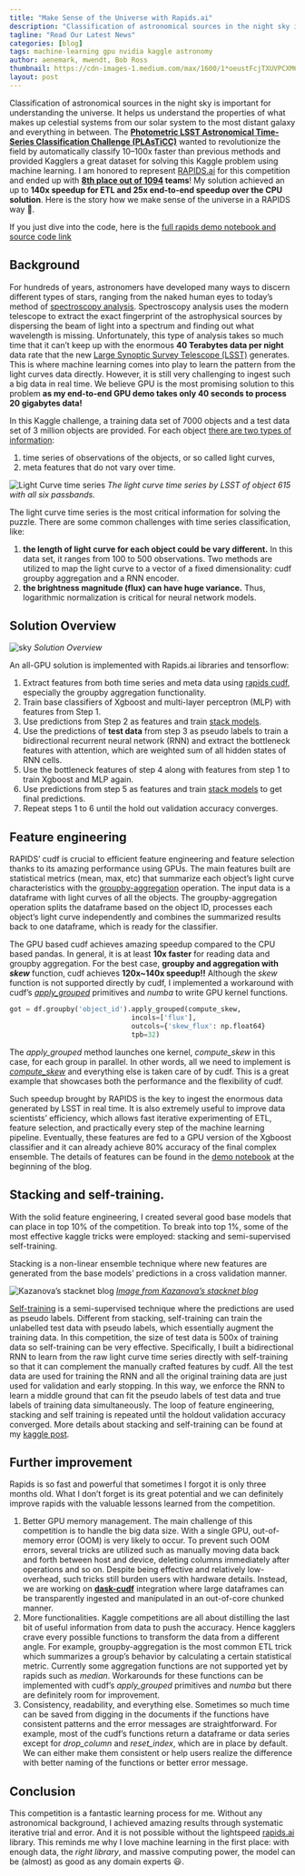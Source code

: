 ```yaml
---
title: "Make Sense of the Universe with Rapids.ai"
description: "Classification of astronomical sources in the night sky is important for understanding the universe. It helps us understand the properties of what makes up celestial systems from our solar system to the most distant galaxy and everything in between."
tagline: "Read Our Latest News"
categories: [blog]
tags: machine-learning gpu nvidia kaggle astronomy
author: aenemark, mwendt, Bob Ross
thumbnail: https://cdn-images-1.medium.com/max/1600/1*oeustFcjTXUVPCXM6qe9Pw.png
layout: post
---
```


Classification of astronomical sources in the night sky is important for understanding the universe. It helps us understand the properties of what makes up celestial systems from our solar system to the most distant galaxy and everything in between. The **[Photometric LSST Astronomical Time-Series Classification Challenge (PLAsTiCC)](https://www.kaggle.com/c/PLAsTiCC-2018)** wanted to revolutionize the field by automatically classify 10–100x faster than previous methods and provided Kagglers a great dataset for solving this Kaggle problem using machine learning. I am honored to represent [RAPIDS.ai](https://rapids.ai) for this competition and ended up with **[8th place out of 1094](https://www.kaggle.com/c/PLAsTiCC-2018/leaderboard) teams**! My solution achieved an up to **140x speedup for ETL and 25x end-to-end speedup over the CPU solution**. Here is the story how we make sense of the universe in a RAPIDS way 🚀.

<script src="https://gist.github.com/daxiongshu/57d079b8233bcfa25787ca70649cd11a.js"></script>
If you just dive into the code, here is the [full rapids demo notebook and source code link](https://github.com/daxiongshu/notebooks/tree/kaggle/kaggle)

## Background

For hundreds of years, astronomers have developed many ways to discern different types of stars, ranging from the naked human eyes to today’s method of [spectroscopy analysis](https://ed.ted.com/lessons/how-do-we-study-the-stars-yuan-sen-ting). Spectroscopy analysis uses the modern telescope to extract the exact fingerprint of the astrophysical sources by dispersing the beam of light into a spectrum and finding out what wavelength is missing. Unfortunately, this type of analysis takes so much time that it can’t keep up with the enormous **40 Terabytes data per night** data rate that the new [Large Synoptic Survey Telescope (LSST)](https://lsst-tvssc.github.io/) generates. This is where machine learning comes into play to learn the pattern from the light curves data directly. However, it is still very challenging to ingest such a big data in real time. We believe GPU is the most promising solution to this problem **as my end-to-end GPU demo takes only 40 seconds to process 20 gigabytes data!**

In this Kaggle challenge, a training data set of 7000 objects and a test data set of 3 million objects are provided. For each object [there are two types of information](https://www.kaggle.com/c/PLAsTiCC-2018/data):

1. time series of observations of the objects, or so called light curves,
2. meta features that do not vary over time.

![Light Curve time series](https://cdn-images-1.medium.com/max/1600/1*35YAp_KSqDNrVfBU51xbMg.png)
*The light curve time series by LSST of object 615 with all six passbands.*


The light curve time series is the most critical information for solving the puzzle. There are some common challenges with time series classification, like:

1. **the length of light curve for each object could be vary different.** In this data set, it ranges from 100 to 500 observations. Two methods are utilized to map the light curve to a vector of a fixed dimensionality: cudf groupby aggregation and a RNN encoder.
2. **the brightness magnitude (flux) can have huge variance.** Thus, logarithmic normalization is critical for neural network models.

## Solution Overview

![sky](https://cdn-images-1.medium.com/max/1600/1*tv0fuN-usAsQLJzTj1zSLQ.png)
*Solution Overview*

An all-GPU solution is implemented with Rapids.ai libraries and tensorflow:

1. Extract features from both time series and meta data using [rapids cudf](https://github.com/rapidsai/cudf), especially the groupby aggregation functionality.
2. Train base classifiers of Xgboost and multi-layer perceptron (MLP) with features from Step 1.
3. Use predictions from Step 2 as features and train [stack models](http://www.machine-learning.martinsewell.com/ensembles/stacking/Wolpert1992.pdf).
4. Use the predictions of **test data** from step 3 as pseudo labels to train a bidirectional recurrent neural network (RNN) and extract the bottleneck features with attention, which are weighted sum of all hidden states of RNN cells.
5. Use the bottleneck features of step 4 along with features from step 1 to train Xgboost and MLP again.
6. Use predictions from step 5 as features and train [stack models](http://www.machine-learning.martinsewell.com/ensembles/stacking/Wolpert1992.pdf) to get final predictions.
7. Repeat steps 1 to 6 until the hold out validation accuracy converges.

## Feature engineering

RAPIDS’ cudf is crucial to efficient feature engineering and feature selection thanks to its amazing performance using GPUs. The main features built are statistical metrics (mean, max, etc) that summarize each object’s light curve characteristics with the [groupby-aggregation](https://pandas.pydata.org/pandas-docs/stable/groupby.html) operation. The input data is a dataframe with light curves of all the objects. The groupby-aggregation operation splits the dataframe based on the object ID, processes each object’s light curve independently and combines the summarized results back to one dataframe, which is ready for the classifier.

The GPU based cudf achieves amazing speedup compared to the CPU based pandas. In general, it is at least **10x faster** for reading data and groupby aggregation. For the best case, **groupby and aggregation with *skew*** function, cudf achieves **120x~140x speedup!!** Although the *skew* function is not supported directly by cudf, I implemented a workaround with cudf’s *[apply_grouped](https://github.com/rapidsai/cudf/blob/fcccb51a2d5e0764a4461ae46f3bc0fd885dee43/python/cudf/tests/test_groupby.py#L206)* primitives and *numba* to write GPU kernel functions.

```python
got = df.groupby('object_id').apply_grouped(compute_skew,
                              incols=['flux'],
                              outcols={'skew_flux': np.float64}
                              tpb=32)
```

The *apply_grouped* method launches one kernel, *compute_skew* in this case, for each group in parallel. In other words, all we need to implement is *[compute_skew](https://github.com/daxiongshu/notebooks/blob/kaggle/kaggle/cudf_workaround.py#L66)* and everything else is taken care of by cudf. This is a great example that showcases both the performance and the flexibility of cudf.

<script src="https://gist.github.com/daxiongshu/310957de43ef0b16c8b532c0c02cf814.js"></script>

Such speedup brought by RAPIDS is the key to ingest the enormous data generated by LSST in real time. It is also extremely useful to improve data scientists’ efficiency, which allows fast iterative experimenting of ETL, feature selection, and practically every step of the machine learning pipeline. Eventually, these features are fed to a GPU version of the Xgboost classifier and it can already achieve 80% accuracy of the final complex ensemble. The details of features can be found in the [demo notebook](https://github.com/daxiongshu/notebooks/blob/kaggle/kaggle/rapids_lsst_demo.ipynb) at the beginning of the blog.

## Stacking and self-training.

With the solid feature engineering, I created several good base models that can place in top 10% of the competition. To break into top 1%, some of the most effective kaggle tricks were employed: stacking and semi-supervised self-training.

Stacking is a non-linear ensemble technique where new features are generated from the base models’ predictions in a cross validation manner.

![Kazanova’s stacknet blog](https://cdn-images-1.medium.com/max/1600/1*HTCRhhqGOWhZ0KFYdLJqiQ.jpeg)
*[Image from Kazanova’s stacknet blog](http://blog.kaggle.com/2017/06/15/stacking-made-easy-an-introduction-to-stacknet-by-competitions-grandmaster-marios-michailidis-kazanova/)*

[Self-training](https://en.wikipedia.org/wiki/Semi-supervised_learning) is a semi-supervised technique where the predictions are used as pseudo labels. Different from stacking, self-training can train the unlabelled test data with pseudo labels, which essentially augment the training data. In this competition, the size of test data is 500x of training data so self-training can be very effective. Specifically, I built a bidirectional RNN to learn from the raw light curve time series directly with self-training so that it can complement the manually crafted features by cudf. All the test data are used for training the RNN and all the original training data are just used for validation and early stopping. In this way, we enforce the RNN to learn a middle ground that can fit the pseudo labels of test data and true labels of training data simultaneously. The loop of feature engineering, stacking and self training is repeated until the holdout validation accuracy converged. More details about stacking and self-training can be found at my [kaggle post](https://www.kaggle.com/c/PLAsTiCC-2018/discussion/75012).

## Further improvement

Rapids is so fast and powerful that sometimes I forgot it is only three months old. What I don’t forget is its great potential and we can definitely improve rapids with the valuable lessons learned from the competition.

1. Better GPU memory management. The main challenge of this competition is to handle the big data size. With a single GPU, out-of-memory error (OOM) is very likely to occur. To prevent such OOM errors, several tricks are utilized such as manually moving data back and forth between host and device, deleting columns immediately after operations and so on. Despite being effective and relatively low-overhead, such tricks still burden users with hardware details. Instead, we are working on **[dask-cudf](https://github.com/rapidsai/dask-cudf)** integration where large dataframes can be transparently ingested and manipulated in an out-of-core chunked manner.
2. More functionalities. Kaggle competitions are all about distilling the last bit of useful information from data to push the accuracy. Hence kagglers crave every possible functions to transform the data from a different angle. For example, groupby-aggregation is the most common ETL trick which summarizes a group’s behavior by calculating a certain statistical metric. Currently some aggregation functions are not supported yet by rapids such as *median*. Workarounds for these functions can be implemented with cudf’s *apply_grouped* primitives and *numba* but there are definitely room for improvement.
3. Consistency, readability, and everything else. Sometimes so much time can be saved from digging in the documents if the functions have consistent patterns and the error messages are straightforward. For example, most of the cudf’s functions return a dataframe or data series except for *drop_column* and *reset_index*, which are in place by default. We can either make them consistent or help users realize the difference with better naming of the functions or better error message.

## Conclusion

This competition is a fantastic learning process for me. Without any astronomical background, I achieved amazing results through systematic iterative trial and error. And it is not possible without the lightspeed [rapids.ai](https://rapids.ai) library. This reminds me why I love machine learning in the first place: with enough data, the *right library*, and massive computing power, the model can be (almost) as good as any domain experts 😃.




